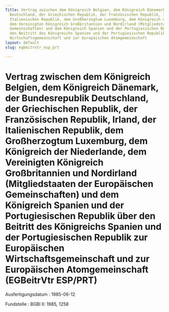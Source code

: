 ```yaml
---
Title: Vertrag zwischen dem Königreich Belgien, dem Königreich Dänemark, der Bundesrepublik
  Deutschland, der Griechischen Republik, der Französischen Republik, Irland, der
  Italienischen Republik, dem Großherzogtum Luxemburg, dem Königreich der Niederlande,
  dem Vereinigten Königreich Großbritannien und Nordirland (Mitgliedstaaten der Europäischen
  Gemeinschaften) und dem Königreich Spanien und der Portugiesischen Republik über
  den Beitritt des Königreichs Spanien und der Portugiesischen Republik zur Europäischen
  Wirtschaftsgemeinschaft und zur Europäischen Atomgemeinschaft
layout: default
slug: egbeitrvtr_esp_prt

---
```


# Vertrag zwischen dem Königreich Belgien, dem Königreich Dänemark, der Bundesrepublik Deutschland, der Griechischen Republik, der Französischen Republik, Irland, der Italienischen Republik, dem Großherzogtum Luxemburg, dem Königreich der Niederlande, dem Vereinigten Königreich Großbritannien und Nordirland (Mitgliedstaaten der Europäischen Gemeinschaften) und dem Königreich Spanien und der Portugiesischen Republik über den Beitritt des Königreichs Spanien und der Portugiesischen Republik zur Europäischen Wirtschaftsgemeinschaft und zur Europäischen Atomgemeinschaft (EGBeitrVtr ESP/PRT)

Ausfertigungsdatum
:   1985-06-12

Fundstelle
:   BGBl II: 1985, 1258

